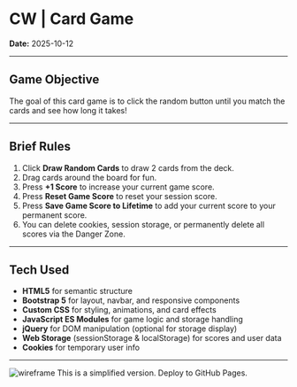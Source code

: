 # CW | Card Game

**Date:** 2025-10-12

---

## **Game Objective**
The goal of this card game is to click the random button until you match the cards and see how long it takes!

---

## **Brief Rules**
1. Click **Draw Random Cards** to draw 2 cards from the deck.  
2. Drag cards around the board for fun.  
3. Press **+1 Score** to increase your current game score.  
4. Press **Reset Game Score** to reset your session score.  
5. Press **Save Game Score to Lifetime** to add your current score to your permanent score.  
6. You can delete cookies, session storage, or permanently delete all scores via the Danger Zone.  

---

## **Tech Used**
- **HTML5** for semantic structure  
- **Bootstrap 5** for layout, navbar, and responsive components  
- **Custom CSS** for styling, animations, and card effects  
- **JavaScript ES Modules** for game logic and storage handling  
- **jQuery** for DOM manipulation (optional for storage display)  
- **Web Storage** (sessionStorage & localStorage) for scores and user data  
- **Cookies** for temporary user info  

---
 ![wireframe](image0.jpeg)
This is a simplified version. Deploy to GitHub Pages.